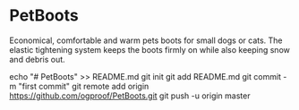# PetBoots
Economical, comfortable and warm pets boots for small dogs or cats. The elastic tightening system keeps the boots firmly on while also keeping snow and debris out. 

echo "# PetBoots" >> README.md
git init
git add README.md
git commit -m "first commit"
git remote add origin https://github.com/ogproof/PetBoots.git
git push -u origin master
